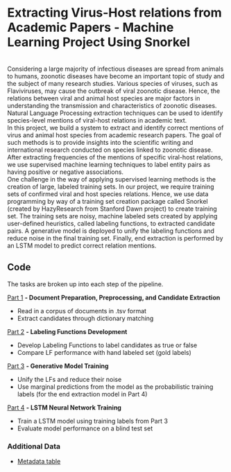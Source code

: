 # Extracting Virus-Host relations from Academic Papers - Machine Learning Project Using Snorkel
<br>
  Considering a large majority of infectious diseases are spread from animals to humans, zoonotic diseases have become an important topic of study and the subject of many research studies. Various species of viruses, such as Flaviviruses, may cause the outbreak of viral zoonotic disease. Hence, the relations between viral and animal host species are major factors in understanding the transmission and characteristics of zoonotic diseases. Natural Language Processing extraction techniques can be used to identify species-level mentions of viral-host relations in academic text. 
<br>
  In this project, we build a system to extract and identify correct mentions of virus and animal host species from academic research papers. The goal of such methods is to provide insights into the scientific writing and international research conducted on species linked to zoonotic disease. After extracting frequencies of the mentions of specific viral-host relations, we use supervised machine learning techniques to label entity pairs as having positive or negative associations. 
<br>
  One challenge in the way of applying supervised learning methods is the creation of large, labeled training sets. In our project, we require training sets of confirmed viral and host species relations. Hence, we use data programming by way of a training set creation package called Snorkel (created by HazyResearch from Stanford Dawn project) to create training set. The training sets are noisy, machine labeled sets created by applying user-defined heuristics, called labeling functions, to extracted candidate pairs. A generative model is deployed to unify the labeling functions and reduce noise in the final training set. Finally, end extraction is performed by an LSTM model to predict correct relation mentions.    
<br>

## Code

The tasks are broken up into each step of the pipeline. 


[Part 1](snorkel_part_1.ipynb)
**- Document Preparation, Preprocessing, and Candidate Extraction**
- Read in a corpus of documents in .tsv format
- Extract candidates through dictionary matching

[Part 2](snorkel_part_2.ipynb)
**- Labeling Functions Development**
- Develop Labeling Functions to label candidates as true or false
- Compare LF performance with hand labeled set (gold labels)

[Part 3](snorkel_part_3.ipynb)
**- Generative Model Training**
- Unify the LFs and reduce their noise
- Use marginal predictions from the model as the probabilistic training labels (for the end extraction model in Part 4)

[Part 4](snorkel_part_4.ipynb)
**- LSTM Neural Network Training**
- Train a LSTM model using training labels from Part 3
- Evaluate model performance on a blind test set

### Additional Data
- [Metadata table](https://github.com/EricaXia/snorkel/blob/master/metadata.tsv) 


